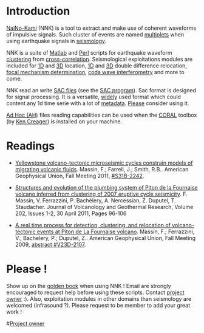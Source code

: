 # Introduction #

[NaiNo-Kami](http://eos.kokugakuin.ac.jp/modules/xwords/entry.php?entryID=109) (NNK) is a tool to extract and make use of coherent waveforms of impulsive signals. Such cluster of events are named [multiplets](http://www.gps.caltech.edu/uploads/File/People/kanamori/HKpepi86.pdf) when using earthquake signals in [seismology](http://books.google.com/books?id=sRhawFG5_EcC&hl=fr).


NNK is a suite of  [Matlab](http://www.mathworks.com/) and [Perl](http://www.perl.org/) scripts for earthquake waveform [clustering](http://books.google.com/books?id=htZzDGlCnQYC&printsec=frontcover&hl=fr&source=gbs_ge_summary_r&cad=0#v=onepage&q=clustering&f=false) from [cross-correlation](http://books.google.com/books?id=Dtza-BqVL0gC&pg=PA45&lpg=PA45&dq=maximum+cross+correlation+serie+seismology&source=bl&ots=LzUyb0BBqV&sig=AloS9zIDrAy7GBUegzYYQvRCKbE&hl=fr&ei=cb6ETtfNCfKrsALb0-ySDw&sa=X&oi=book_result&ct=result&resnum=1&ved=0CCQQ6AEwAA#v=onepage&q=cross%20correlation&f=false).
Seismological exploitations modules are included for [1D](http://jclahr.com/science/software/hypo71/) and [3D](http://alomax.free.fr/nlloc/soft6.00/index.html) location, [1D](http://www.ldeo.columbia.edu/~felixw/hypoDD.html) and [3D](http://www.geology.wisc.edu/~hjzhang/download.htm) double difference relocation, [focal mechanism determination](http://www.google.com/url?url=http://earthquake.usgs.gov/research/software/%23FPFIT,%2520FPPLOT%2520and%2520FPPAGE&rct=j&q=fpfit&usg=AFQjCNGBvItwUask1deqbZgmMHl0bjdV1w&sa=X&ei=Gb-ETqb3J4-BsgLykPTTDw&ved=0CCoQygQwAA), [coda wave interferometry](http://inside.mines.edu/~rsnieder/Coda_Yearbook04.pdf) and more to come.

NNK read an write [SAC files](http://www.iris.edu/KB/questions/13/SAC+file+format) (see the [SAC program](http://www.iris.edu/software/sac/)). Sac format is designed for signal processing. It is a versatile, [widely](http://www.iris.edu/software/sac/) used format which could content any 1d time serie with a lot of [metadata](http://www.iris.edu/software/sac/manual/file_format.html). [Please](http://www.guzer.com/pictures/pretty_please_cat.jpg) consider using it.

[Ad Hoc (AH)](http://www.orfeus-eu.org/Software/softwarelib.html#processing) files reading capabilities can be used when the [CORAL](http://www.orfeus-eu.org/Software/softwarelib.html#matlab) toolbox (by [Ken Creager](http://earthweb.ess.washington.edu/creager/coral_doc.html)) is installed on your machine.

# Readings #
  * [Yellowstone volcano-tectonic microseismic cycles constrain models of migrating volcanic fluids](https://7061844195658084343-a-1802744773732722657-s-sites.googlegroups.com/site/fredmassin/download/Fred_Massin_AGU-2011_toprint.jpg?attachauth=ANoY7cpg80sg4-TL53bFL-FX7PmbRNyJR2erKYfJSyF5OsjLOoEuBoE6-809YBZSnoBovjjwW_Eym16ccM1pwf9QGX2rSrY1vMmNXu6_MhNwL5L-1JnwO7GEGAoV88HzAM3SC5a4n8_lGME-DYyD2aqKtqgZwMplKg5x3bmrF5JUoqmbGemdteSSLV_ga8Fvl6mNegn5IXpeYkevcwsz5Rpewd92OH8oMc_dPfJmBcp34OUcD-wXo8k%3D&attredirects=0). Massin, F.; Farrell, J.; Smith, R.B.. American Geophysical Union, Fall Meeting 2011, [#S31B-2242](http://eposters.agu.org/abstracts/yellowstone-volcano-tectonic-microseismic-cycles-constrain-models-of-migrating-volcanic-fluids/?from_search=true).

  * [Structures and evolution of the plumbing system of Piton de la Fournaise volcano inferred from clustering of 2007 eruptive cycle seismicity](http://www.sciencedirect.com/science/article/pii/S0377027311000333). F. Massin, V. Ferrazzini, P. Bachèlery, A. Nercessian, Z. Duputel, T. Staudacher. Journal of Volcanology and Geothermal Research, Volume 202, Issues 1-2, 30 April 2011, Pages 96-106

  * [A real time process for detection, clustering, and relocation of volcano-tectonic events at Piton de La Fournaise volcano](https://7061844195658084343-a-1802744773732722657-s-sites.googlegroups.com/site/fredmassin/download/2009_PosterAGU.jpg?attachauth=ANoY7crvSUNFPgFLMFsgbLM81k3wLSXzvvID7p0QGpwicA99zpOCOwJqh49UaWxIzLbptSMvcNugJ6JjtWEfryQ7jwtweCtEQO1t_pHoccMdYE-oAONlg4Kp1b6CgAHLXv_c43TL2udGtetLTqUJDSBZeW_TRcc5n7FZJ-r7j-squlZh5AZbvg5UqPfjPBX6-mk2Ss-aZx4VB-igB6aavZCpM8KGdjxGqA%3D%3D&attredirects=0). Massin, F.; Ferrazzini, V.; Bachelery, P.; Duputel, Z.. American Geophysical Union, Fall Meeting 2009, [abstract #V23D-2107](http://adsabs.harvard.edu/abs/2009AGUFM.V23D2107M).

# Please ! #
Show up on the  [golden book](https://github.com/FMassin/naino-kami/blob/wiki/Golden_book.md) when using NNK ! Email are strongly encouraged to request help before using these scripts. Contact [project owner](https://github.com/FMassin) :). Also, exploitation modules in other domains than seismology are welcomed (infrasound ?). Please request to be member to add your great work !


#[Project owner](http://fredmassin.blogspot.fr/)
